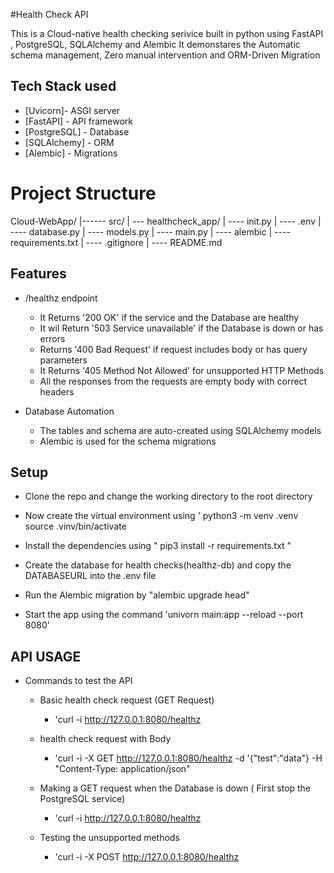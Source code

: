 #Health Check API

This is a Cloud-native health checking serivice  built in python using FastAPI , PostgreSQL, SQLAlchemy and Alembic
It demonstares the Automatic schema management, Zero manual intervention and  ORM-Driven Migration

## Tech Stack used

- [Uvicorn]- ASGI server
- [FastAPI] - API framework
- [PostgreSQL] - Database
- [SQLAlchemy] - ORM
- [Alembic] - Migrations

# Project Structure

Cloud-WebApp/
|------ src/
|      --- healthcheck_app/
|          ---- init.py
|          ---- .env
|          ---- database.py
|          ---- models.py
|          ---- main.py
|          ---- alembic 
|          ---- requirements.txt
|      ---- .gitignore 
|      ---- README.md 

## Features

- /healthz endpoint
  - It Returns '200 OK' if the service and the Database are healthy
  - It wil Return '503 Service unavailable' if the Database is down or has errors
  - Returns '400 Bad Request' if request includes body or has query parameters
  - It Returns '405 Method Not Allowed' for unsupported HTTP Methods
  - All the responses from the requests are empty body with correct headers


- Database Automation
  - The tables and schema are auto-created using SQLAlchemy models
  - Alembic is used for the schema migrations


## Setup 

- Clone the repo and change the working directory to the root directory

- Now create the virtual environment using ' python3 -m venv .venv source .vinv/bin/activate

- Install the dependencies using " pip3 install -r requirements.txt "

- Create the database for health checks(healthz-db) and copy the DATABASEURL into the .env file

- Run the Alembic migration by "alembic upgrade head"

- Start the app using the command 'univorn main:app --reload --port 8080'



## API USAGE 

- Commands to test the API
  
  - Basic health check request (GET Request)
    - 'curl -i http://127.0.0.1:8080/healthz 

  - health check request with Body
    - 'curl -i -X GET http://127.0.0.1:8080/healthz -d '{"test":"data"} -H "Content-Type: application/json" 

  - Making a GET request when the Database is down ( First stop the PostgreSQL service)
    - 'curl -i http://127.0.0.1:8080/healthz

  - Testing the unsupported methods
    - 'curl -i -X POST http://127.0.0.1:8080/healthz  




